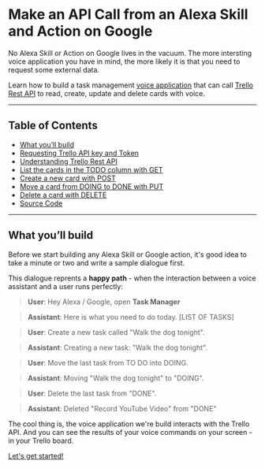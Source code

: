 # Make an API Call from an Alexa Skill and Action on Google

No Alexa Skill or Action on Google lives in the vacuum. The more intersting voice application you have in mind, the more likely it is that you need to request some external data.

Learn how to build a task management [voice application](https://docs.bottalk.de/#what-are-custom-alexa-skills-and-actions-on-google) that can call [Trello Rest API](https://developers.trello.com/reference) to read, create, update and delete cards with voice.

---

## Table of Contents

* [What you’ll build](#what-youll-build)
* [Requesting Trello API key and Token](#requesting-trello-api-key-and-token)
* [Understanding Trello Rest API](#understanding-trello-rest-api)
* [List the cards in the TODO column with GET](#list-the-cards-in-the-todo-column-with-get)
* [Create a new card with POST](#create-a-new-card-with-post)
* [Move a card from DOING to DONE with PUT](#move-a-card-from-doing-to-done-with-put)
* [Delete a card with DELETE](#delete-a-card-with-delete)
* [Source Code](#source-code)

---

## What you’ll build

Before we start building any Alexa Skill or Google action, it's good idea to take a minute or two and write a sample dialogue first. 

This dialogue reprents a **happy path** - when the interaction between a voice assistant and a user runs perfectly:

> **User**: Hey Alexa / Google, open **Task Manager**

> **Assistant**: Here is what you need to do today. [LIST OF TASKS]

> **User**: Create a new task called "Walk the dog tonight".

> **Assistant**: Creating a new task: "Walk the dog tonight".

> **User**: Move the last task from TO DO into DOING.

> **Assistant**: Moving "Walk the dog tonight" to "DOING".

> **User**: Delete the last task from "DONE".

> **Assistant**: Deleted "Record YouTube Video" from "DONE"


The cool thing is, the voice application we're build interacts with the Trello API. And you can see the results of your voice commands on your screen - in your Trello board.

[Let's get started!](https://docs.bottalk.de/tutorials/api-calls-from-alexa-skill-and-google-action#requesting-trello-api-key-and-token)